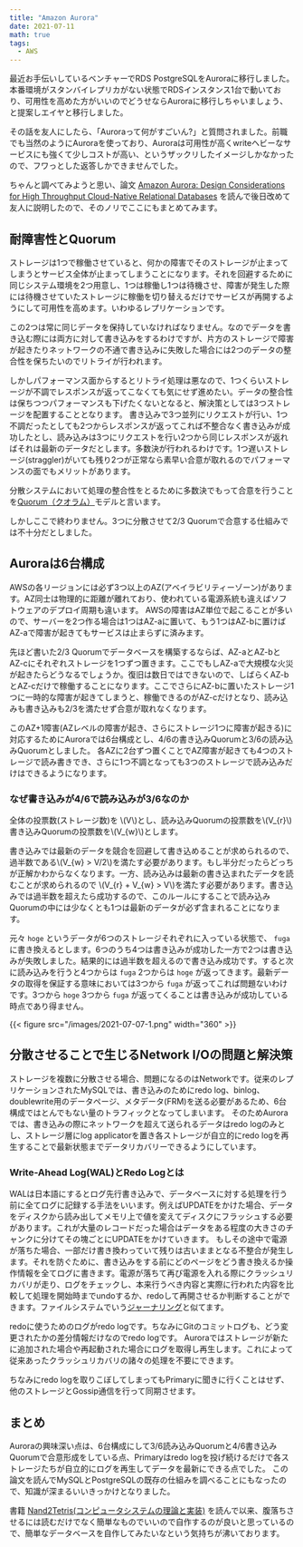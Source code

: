 ```yaml
---
title: "Amazon Aurora"
date: 2021-07-11
math: true
tags:
  - AWS
---
```


最近お手伝いしているベンチャーでRDS PostgreSQLをAuroraに移行しました。本番環境がスタンバイレプリカがない状態でRDSインスタンス1台で動いており、可用性を高めた方がいいのでどうせならAuroraに移行しちゃいましょう、と提案しエイヤと移行しました。

その話を友人にしたら、「Auroraって何がすごいん?」と質問されました。前職でも当然のようにAuroraを使っており、Auroraは可用性が高くwriteヘビーなサービスにも強くて少しコストが高い、というザックリしたイメージしかなかったので、フワっとした返答しかできませんでした。

ちゃんと調べてみようと思い、論文 [Amazon Aurora: Design Considerations for High Throughput Cloud-Native Relational Databases](https://www.allthingsdistributed.com/files/p1041-verbitski.pdf) を読んで後日改めて友人に説明したので、そのノリでここにもまとめてみます。

## 耐障害性とQuorum
ストレージは1つで稼働させていると、何かの障害でそのストレージが止まってしまうとサービス全体が止まってしまうことになります。それを回避するために同じシステム環境を2つ用意し、1つは稼働し1つは待機させ、障害が発生した際には待機させていたストレージに稼働を切り替えるだけでサービスが再開するようにして可用性を高めます。いわゆるレプリケーションです。

この2つは常に同じデータを保持していなければなりません。なのでデータを書き込む際には両方に対して書き込みをするわけですが、片方のストレージで障害が起きたりネットワークの不通で書き込みに失敗した場合には2つのデータの整合性を保ちたいのでリトライが行われます。

しかしパフォーマンス面からするとリトライ処理は悪なので、1つくらいストレージが不調でレスポンスが返ってこなくても気にせず進めたい。データの整合性は保ちつつパフォーマンスも下げたくないとなると、解決策としては3つストレージを配置することとなります。
書き込みで3つ並列にリクエストが行い、1つ不調だったとしても2つからレスポンスが返ってこれば不整合なく書き込みが成功したとし、読み込みは3つにリクエストを行い2つから同じレスポンスが返ればそれは最新のデータだとします。多数決が行われるわけです。1つ遅いストレージ(straggler)がいても残り2つが正常なら素早い合意が取れるのでパフォーマンスの面でもメリットがあります。

分散システムにおいて処理の整合性をとるために多数決でもって合意を行うことを[Quorum（クオラム）](https://en.wikipedia.org/wiki/Quorum_(distributed_computing))モデルと言います。

しかしここで終わりません。3つに分散させて2/3 Quorumで合意する仕組みでは不十分だとしました。

## Auroraは6台構成
AWSの各リージョンには必ず3つ以上のAZ(アベイラビリティーゾーン)があります。AZ同士は物理的に距離が離れており、使われている電源系統も違えばソフトウェアのデプロイ周期も違います。
AWSの障害はAZ単位で起こることが多いので、サーバーを2つ作る場合は1つはAZ-aに置いて、もう1つはAZ-bに置けばAZ-aで障害が起きてもサービスは止まらずに済みます。

先ほど書いた2/3 Quorumでデータベースを構築するならば、AZ-aとAZ-bとAZ-cにそれぞれストレージを1つずつ置きます。ここでもしAZ-aで大規模な火災が起きたらどうなるでしょうか。復旧は数日ではできないので、しばらくAZ-bとAZ-cだけで稼働することになります。ここでさらにAZ-bに置いたストレージ1つに一時的な障害が起きてしまうと、稼働できるのがAZ-cだけとなり、読み込みも書き込みも2/3を満たせず合意が取れなくなります。

このAZ+1障害(AZレベルの障害が起き、さらにストレージ1つに障害が起きる)に対応するためにAuroraでは6台構成とし、4/6の書き込みQuorumと3/6の読み込みQuorumとしました。
各AZに2台ずつ置くことでAZ障害が起きても4つのストレージで読み書きでき、さらに1つ不調となっても3つのストレージで読み込みだけはできるようになります。

### なぜ書き込みが4/6で読み込みが3/6なのか　

全体の投票数(ストレージ数)を \\(V\\)とし、読み込みQuorumの投票数を\\(V_{r}\\) 書き込みQuorumの投票数を\\(V_{w}\\)とします。

書き込みでは最新のデータを競合を回避して書き込めることが求められるので、過半数である\\(V_{w} > V/2\\)を満たす必要があります。もし半分だったらどっちが正解かわからなくなります。一方、読み込みは最新の書き込まれたデータを読むことが求められるので \\(V_{r} + V_{w} > V\\)を満たす必要があります。書き込みでは過半数を超えたら成功するので、このルールにすることで読み込みQuorumの中には少なくとも1つは最新のデータが必ず含まれることになります。

元々 `hoge` というデータが6つのストレージそれぞれに入っている状態で、 `fuga` に書き換えるとします。6つのうち4つは書き込みが成功した一方で2つは書き込みが失敗しました。結果的には過半数を超えるので書き込み成功です。すると次に読み込みを行うと4つからは `fuga` 2つからは `hoge` が返ってきます。最新データの取得を保証する意味においては3つから `fuga` が返ってこれば問題ないわけです。3つから `hoge` 3つから `fuga` が返ってくることは書き込みが成功している時点であり得ません。

{{< figure src="/images/2021-07-07-1.png" width="360" >}}

## 分散させることで生じるNetwork I/Oの問題と解決策
ストレージを複数に分散させる場合、問題になるのはNetworkです。従来のレプリケーションされたMySQLでは、書き込みのためにredo log、binlog、doublewrite用のデータページ、メタデータ(FRM)を送る必要があるため、6台構成ではとんでもない量のトラフィックとなってしまいます。
そのためAuroraでは、書き込みの際にネットワークを超えて送られるデータはredo logのみとし、ストレージ層にlog applicatorを置き各ストレージが自立的にredo logを再生することで最新状態までデータリカバリーできるようにしています。

### Write-Ahead Log(WAL)とRedo Logとは
WALは日本語にするとログ先行書き込みで、データベースに対する処理を行う前に全てログに記録する手法をいいます。例えばUPDATEをかけた場合、データをディスクから読み出してメモリ上で値を変えてディスクにフラッシュする必要があります。これが大量のレコードだった場合はデータをある程度の大きさのチャンクに分けてその塊ごとにUPDATEをかけていきます。
もしその途中で電源が落ちた場合、一部だけ書き換わっていて残りは古いままとなる不整合が発生します。それを防ぐために、書き込みをする前にどのページをどう書き換えるか操作情報を全てログに書きます。電源が落ちて再び電源を入れる際にクラッシュリカバリが走り、ログをチェックし、本来行うべき内容と実際に行われた内容を比較して処理を開始時までundoするか、redoして再開させるか判断することができます。ファイルシステムでいう[ジャーナリング](https://ja.wikipedia.org/wiki/%E3%82%B8%E3%83%A3%E3%83%BC%E3%83%8A%E3%83%AA%E3%83%B3%E3%82%B0%E3%83%95%E3%82%A1%E3%82%A4%E3%83%AB%E3%82%B7%E3%82%B9%E3%83%86%E3%83%A0)と似てます。

redoに使うためのログがredo logです。ちなみにGitのコミットログも、どう変更されたかの差分情報だけなのでredo logです。
Auroraではストレージが新たに追加された場合や再起動された場合にログを取得し再生します。これによって従来あったクラッシュリカバリの諸々の処理を不要にできます。

ちなみにredo logを取りこぼしてしまってもPrimaryに聞きに行くことはせず、他のストレージとGossip通信を行って同期させます。

## まとめ
Auroraの興味深い点は、6台構成にして3/6読み込みQuorumと4/6書き込みQuorumで合意形成をしている点、Primaryはredo logを投げ続けるだけで各ストレージたちが自立的にログを再生してデータを最新にできる点でした。
この論文を読んでMySQLとPostgreSQLの既存の仕組みを調べることにもなったので、知識が深まるいいきっかけとなりました。

書籍 [Nand2Tetris(コンピュータシステムの理論と実装)](https://www.amazon.co.jp/dp/4873117127) を読んで以来、腹落ちさせるには読むだけでなく簡単なものでいいので自作するのが良いと思っているので、簡単なデータベースを自作してみたいなという気持ちが沸いております。
